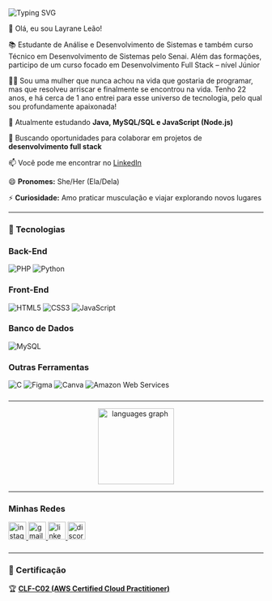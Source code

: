 <img src="https://readme-typing-svg.demolab.com?font=Fira+Code&pause=500&color=007BFF&width=600&lines=Hello+World%2C+I'm+Layrane+Le%C3%A3o;Full Stack+Developer;Programadora+apaixonada+por+tecnologia!" alt="Typing SVG" />

👋 Olá, eu sou Layrane Leão!  

📚 Estudante de Análise e Desenvolvimento de Sistemas e também curso Técnico em Desenvolvimento de Sistemas pelo Senai. Além das formações, participo de um curso focado em Desenvolvimento Full Stack – nível Júnior

👩🏽 Sou uma mulher que nunca achou na vida que gostaria de programar, mas que resolveu arriscar e finalmente se encontrou na vida. Tenho 22 anos, e há cerca de 1 ano entrei para esse universo de tecnologia, pelo qual sou profundamente apaixonada!  

🔭 Atualmente estudando **Java, MySQL/SQL e JavaScript (Node.js)**  

💞️ Buscando oportunidades para colaborar em projetos de **desenvolvimento full stack** 

📫 Você pode me encontrar no [LinkedIn](https://www.linkedin.com/in/layraneleao/)  

😄 **Pronomes:** She/Her (Ela/Dela)  

⚡ **Curiosidade:** Amo praticar musculação e viajar explorando novos lugares  

  ---
 
### 🚀 Tecnologias
### **Back-End**  
![PHP](https://img.shields.io/badge/PHP-8993be?style=for-the-badge&logo=php&logoColor=white)
![Python](https://img.shields.io/badge/Python-3776AB?style=for-the-badge&logo=python&logoColor=white)

### **Front-End**
![HTML5](https://img.shields.io/badge/HTML5-E34F26?style=for-the-badge&logo=html5&logoColor=white)
![CSS3](https://img.shields.io/badge/CSS3-1572B6?style=for-the-badge&logo=css3&logoColor=white)
![JavaScript](https://img.shields.io/badge/JavaScript-F7DF1E?style=for-the-badge&logo=javascript&logoColor=black)

### **Banco de Dados**
![MySQL](https://img.shields.io/badge/MySQL-4479A1?style=for-the-badge&logo=mysql&logoColor=white)

### **Outras Ferramentas**  
![C](https://img.shields.io/badge/C-00599C?style=for-the-badge&logo=c&logoColor=white)
![Figma](https://img.shields.io/badge/Figma-F24E1E?style=for-the-badge&logo=figma&logoColor=white)
![Canva](https://img.shields.io/badge/Canva-00C4CC?style=for-the-badge&logo=canva&logoColor=white)
![Amazon Web Services](https://img.shields.io/badge/Amazon%20Web%20Services-232F3E?style=for-the-badge&logo=amazonaws&logoColor=white)





###
---

<div align="center">
  <img src="https://github-readme-stats.vercel.app/api/top-langs?username=LayraneLeao&locale=en&hide_title=false&layout=compact&card_width=320&langs_count=5&theme=dracula&hide_border=false" height="150" alt="languages graph" style="display: block;" />
</div>




---

###



###

 ### Minhas Redes

<div align="left">
  <a href="https://www.instagram.com/llayleao/" target="_blank">
  <img src="https://img.shields.io/static/v1?message=Instagram&logo=instagram&label=&color=E4405F&logoColor=white&labelColor=&style=for-the-badge" height="35" alt="instagram logo" />
</a>
 <a href="mailto:contato.layrane@gmail.com" target="_blank">
  <img src="https://img.shields.io/static/v1?message=Gmail&logo=gmail&label=&color=D14836&logoColor=white&labelColor=&style=for-the-badge" height="35" alt="gmail logo" />
</a>

<a href="https://www.linkedin.com/in/layraneleao/" target="_blank">
  <img src="https://img.shields.io/static/v1?message=LinkedIn&logo=linkedin&label=&color=0077B5&logoColor=white&labelColor=&style=for-the-badge" height="35" alt="linkedin logo" />
</a>

  <a href="https://discord.gg/sznJjTJ9" target="_blank">
  <img src="https://img.shields.io/static/v1?message=Discord&logo=discord&label=&color=7289DA&logoColor=white&labelColor=&style=for-the-badge" height="35" alt="discord logo" />
</a>

</div>

###

---

### 📜 Certificação  
🏆 [**CLF-C02 (AWS Certified Cloud Practitioner)**](https://www.credly.com/badges/05a6b46a-016d-41a7-9969-f1e54ceac466)



